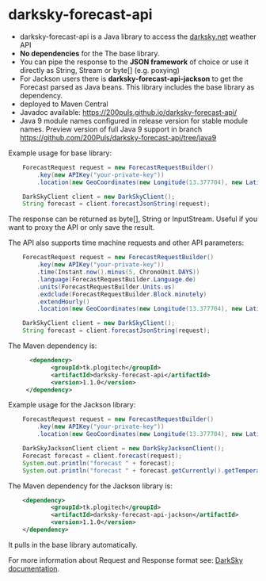 # darksky-forecast-api

* darksky-forecast-api is a Java library to access the [darksky.net](https://darksky.net) weather API
* **No dependencies** for the The base library.
* You can pipe the response to the **JSON framework** of choice or use it directly as String, Stream or byte[] (e.g. poxying)
* For Jackson users there is **darksky-forecast-api-jackson** to get the Forecast parsed as Java beans. This library includes the base library as dependency.
* deployed to Maven Central
* Javadoc available: https://200puls.github.io/darksky-forecast-api/
* Java 9 module names configured in release version for stable module names. Preview version of full Java 9 support in branch https://github.com/200Puls/darksky-forecast-api/tree/java9

Example usage for base library:

```java
    ForecastRequest request = new ForecastRequestBuilder()
        .key(new APIKey("your-private-key"))
        .location(new GeoCoordinates(new Longitude(13.377704), new Latitude(52.516275))).build();

    DarkSkyClient client = new DarkSkyClient();
    String forecast = client.forecastJsonString(request);
```

The response can be returned as byte[], String or InputStream. Useful if you want to proxy the API or only save the result.

The API also supports time machine requests and other API parameters:

```java
    ForecastRequest request = new ForecastRequestBuilder()
        .key(new APIKey("your-private-key"))
        .time(Instant.now().minus(5, ChronoUnit.DAYS))
        .language(ForecastRequestBuilder.Language.de)
        .units(ForecastRequestBuilder.Units.us)
        .exdclude(ForecastRequestBuilder.Block.minutely)
        .extendHourly()
        .location(new GeoCoordinates(new Longitude(13.377704), new Latitude(52.516275))).build();

    DarkSkyClient client = new DarkSkyClient();
    String forecast = client.forecastJsonString(request);
```

The Maven dependency is:

```xml
      <dependency>
            <groupId>tk.plogitech</groupId>
            <artifactId>darksky-forecast-api</artifactId>
            <version>1.1.0</version>
     </dependency>
```

Example usage for the Jackson library:

```java
    ForecastRequest request = new ForecastRequestBuilder()
        .key(new APIKey("your-private-key"))
        .location(new GeoCoordinates(new Longitude(13.377704), new Latitude(52.516275))).build();

    DarkSkyJacksonClient client = new DarkSkyJacksonClient();
    Forecast forecast = client.forecast(request);
    System.out.println("forecast " + forecast);
    System.out.println("forecast " + forecast.getCurrently().getTemperature());
```      
The Maven dependency for the Jackson library is:

```xml
    <dependency>
            <groupId>tk.plogitech</groupId>
            <artifactId>darksky-forecast-api-jackson</artifactId>
            <version>1.1.0</version>
    </dependency>
```

It pulls in the base library automatically.

For more information about Request and Response format see: [DarkSky documentation](https://darksky.net/dev/docs/forecast).
